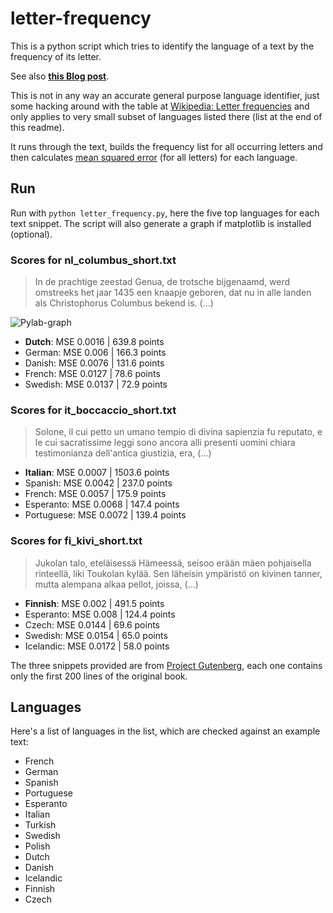 # letter-frequency

This is a python script which tries to identify the language of a text by the frequency of its letter.

See also [**this Blog post**](https://www.kleemans.ch/identifying-language-by-letter-frequency).

This is not in any way an accurate general purpose language identifier, just some hacking around with the table at [Wikipedia: Letter frequencies](https://en.wikipedia.org/wiki/Letter_frequency#Relative_frequencies_of_letters_in_other_languages) and only applies to very small subset of languages listed there (list at the end of this readme).

It runs through the text, builds the frequency list for all occurring letters and then calculates [mean squared error](https://en.wikipedia.org/wiki/Mean_squared_error) (for all letters) for each language.

## Run
Run with `python letter_frequency.py`, here the five top languages for each text snippet.
The script will also generate a graph if matplotlib is installed (optional).

### Scores for nl_columbus_short.txt
>In de prachtige zeestad Genua, de trotsche bijgenaamd, werd
omstreeks het jaar 1435 een knaapje geboren, dat nu in alle landen
als Christophorus Columbus bekend is. (...)

![Pylab-graph](https://github.com/akleemans/letter-frequency/blob/master/columbus.png)

* **Dutch**: MSE 0.0016 | 639.8 points
* German: MSE 0.006 | 166.3 points
* Danish: MSE 0.0076 | 131.6 points
* French: MSE 0.0127 | 78.6 points
* Swedish: MSE 0.0137 | 72.9 points

### Scores for it_boccaccio_short.txt
> Solone, il cui petto un umano tempio di divina sapienzia fu reputato,
e le cui sacratissime leggi sono ancora alli presenti uomini chiara
testimonianza dell'antica giustizia, era, (...)

* **Italian**: MSE 0.0007 | 1503.6 points
* Spanish: MSE 0.0042 | 237.0 points
* French: MSE 0.0057 | 175.9 points
* Esperanto: MSE 0.0068 | 147.4 points
* Portuguese: MSE 0.0072 | 139.4 points

### Scores for fi_kivi_short.txt
> Jukolan talo, eteläisessä Hämeessä, seisoo erään mäen pohjaisella
rinteellä, liki Toukolan kylää. Sen läheisin ympäristö on kivinen
tanner, mutta alempana alkaa pellot, joissa,  (...)

* **Finnish**: MSE 0.002 | 491.5 points
* Esperanto: MSE 0.008 | 124.4 points
* Czech: MSE 0.0144 | 69.6 points
* Swedish: MSE 0.0154 | 65.0 points
* Icelandic: MSE 0.0172 | 58.0 points

The three snippets provided are from [Project Gutenberg](https://www.gutenberg.org/), each one contains only the first 200 lines of the original book.

## Languages
Here's a list of languages in the list, which are checked against an example text:
* French
* German
* Spanish
* Portuguese
* Esperanto
* Italian
* Turkish
* Swedish
* Polish
* Dutch
* Danish
* Icelandic
* Finnish
* Czech
